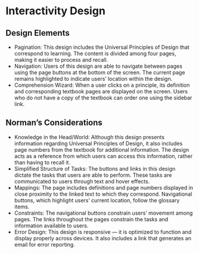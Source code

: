# Interactivity Design

## Design Elements
- Pagination: This design includes the Universal Principles of Design that correspond to learning. The content is divided among four pages, making it easier to process and recall.
- Navigation: Users of this design are able to navigate between pages using the page buttons at the bottom of the screen. The current page remains highlighted to indicate users’ location within the design.
- Comprehension Wizard: When a user clicks on a principle, its definition and corresponding textbook pages are displayed on the screen. Users who do not have a copy of the textbook can order one using the sidebar link.

## Norman’s Considerations
- Knowledge in the Head/World: Although this design presents information regarding Universal Principles of Design, it also includes page numbers from the textbook for additional information. The design acts as a reference from which users can access this information, rather than having to recall it.
- Simplified Structure of Tasks: The buttons and links in this design dictate the tasks that users are able to perform. These tasks are communicated to users through text and hover effects.
- Mappings: The page includes definitions and page numbers displayed in close proximity to the linked text to which they correspond. Navigational buttons, which highlight users’ current location, follow the glossary items.
- Constraints: The navigational buttons constrain users’ movement among pages. The links throughout the pages constrain the tasks and information available to users.
- Error Design: This design is responsive — it is optimized to function and display properly across devices. It also includes a link that generates an email for error reporting.